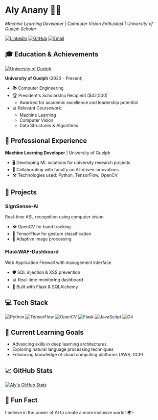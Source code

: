 # Aly Anany 👨‍💻
_Machine Learning Developer | Computer Vision Enthusiast | University of Guelph Scholar_

[![LinkedIn](https://img.shields.io/badge/-LinkedIn-0077B5?style=flat-square&logo=LinkedIn&logoColor=white)](https://www.linkedin.com/in/aly-anany-425424274/)
[![GitHub](https://img.shields.io/badge/-GitHub-181717?style=flat-square&logo=GitHub&logoColor=white)](https://github.com/alyanany97)
[![Email](https://img.shields.io/badge/-Email-D14836?style=flat-square&logo=Gmail&logoColor=white)](mailto:aanany@uoguelph.ca)

## 🎓 Education & Achievements

[![University of Guelph](https://img.shields.io/badge/University%20of%20Guelph-Computer%20Engineering-red?style=for-the-badge&logo=data:image/png;base64,iVBORw0KGgoAAAANSUhEUgAAAAEAAAABCAYAAAAfFcSJAAAACklEQVR4nGMAAQAABQABDQottAAAAABJRU5ErkJggg==)](https://www.uoguelph.ca/)

**University of Guelph** (2023 - Present)
- 📚 Computer Engineering
- 🏆 President's Scholarship Recipient ($42,500)
  - Awarded for academic excellence and leadership potential
- 📊 Relevant Coursework: 
  - Machine Learning
  - Computer Vision
  - Data Structures & Algorithms

## 💼 Professional Experience

**Machine Learning Developer** | University of Guelph
- 🖥️ Developing ML solutions for university research projects
- 🤝 Collaborating with faculty on AI-driven innovations
- 🛠️ Technologies used: Python, TensorFlow, OpenCV

## 🚀 Projects

### SignSense-AI
Real-time ASL recognition using computer vision
- 👁️ OpenCV for hand tracking
- 🧠 TensorFlow for gesture classification
- 🔄 Adaptive image processing

### FlaskWAF-Dashboard
Web Application Firewall with management interface
- 🛡️ SQL injection & XSS prevention
- 📊 Real-time monitoring dashboard
- 🚀 Built with Flask & SQLAlchemy

## 💻 Tech Stack

![Python](https://img.shields.io/badge/-Python-3776AB?style=flat-square&logo=Python&logoColor=white)
![TensorFlow](https://img.shields.io/badge/-TensorFlow-FF6F00?style=flat-square&logo=TensorFlow&logoColor=white)
![OpenCV](https://img.shields.io/badge/-OpenCV-5C3EE8?style=flat-square&logo=OpenCV&logoColor=white)
![Flask](https://img.shields.io/badge/-Flask-000000?style=flat-square&logo=Flask&logoColor=white)
![JavaScript](https://img.shields.io/badge/-JavaScript-F7DF1E?style=flat-square&logo=JavaScript&logoColor=black)
![Git](https://img.shields.io/badge/-Git-F05032?style=flat-square&logo=Git&logoColor=white)


## 🌱 Current Learning Goals
- Advancing skills in deep learning architectures
- Exploring natural language processing techniques
- Enhancing knowledge of cloud computing platforms (AWS, GCP)

## 📈 GitHub Stats

<a href="https://github.com/alyanany97">
  <img align="center" src="https://github-readme-stats.vercel.app/api?username=Aly Anany&show_icons=true&line_height=27&count_private=true&title_color=ffffff&text_color=c9cacc&icon_color=2bbc8a&bg_color=1d1f21" alt="Aly's GitHub Stats" />
</a>

## 🌟 Fun Fact
I believe in the power of AI to create a more inclusive world! 🌍✨
